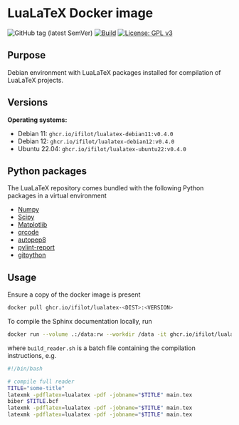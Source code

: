 # LuaLaTeX Docker image

![GitHub tag (latest SemVer)](https://img.shields.io/github/v/tag/ifilot/docker-lualatex?label=version)
[![Build](https://github.com/ifilot/docker-lualatex/actions/workflows/deploy.yml/badge.svg)](https://github.com/ifilot/docker-lualatex/actions/workflows/deploy.yml)
[![License: GPL v3](https://img.shields.io/badge/License-GPLv3-blue.svg)](https://www.gnu.org/licenses/gpl-3.0)

## Purpose

Debian environment with LuaLaTeX packages installed for compilation of LuaLaTeX
projects.

## Versions

**Operating systems:**

* Debian 11: `ghcr.io/ifilot/lualatex-debian11:v0.4.0`
* Debian 12: `ghcr.io/ifilot/lualatex-debian12:v0.4.0`
* Ubuntu 22.04: `ghcr.io/ifilot/lualatex-ubuntu22:v0.4.0`

## Python packages

The LuaLaTeX repository comes bundled with the following Python packages in a virtual environment

* [Numpy](https://numpy.org/)
* [Scipy](https://scipy.org/)
* [Matplotlib](https://matplotlib.org/)
* [qrcode](https://pypi.org/project/qrcode/)
* [autopep8](https://pypi.org/project/autopep8/)
* [pylint-report](https://pypi.org/project/pylint-report/)
* [gitpython](https://gitpython.readthedocs.io/en/stable/)

## Usage

Ensure a copy of the docker image is present

```bash
docker pull ghcr.io/ifilot/lualatex-<DIST>:<VERSION>
```

To compile the Sphinx documentation locally, run

```bash
docker run --volume .:/data:rw --workdir /data -it ghcr.io/ifilot/lualatex-<DIST>:<VERSION> ./build_reader.sh
```

where `build_reader.sh` is a batch file containing the compilation instructions, e.g.

```bash
#!/bin/bash

# compile full reader
TITLE="some-title"
latexmk -pdflatex=lualatex -pdf -jobname="$TITLE" main.tex
biber $TITLE.bcf
latexmk -pdflatex=lualatex -pdf -jobname="$TITLE" main.tex
latexmk -pdflatex=lualatex -pdf -jobname="$TITLE" main.tex
```